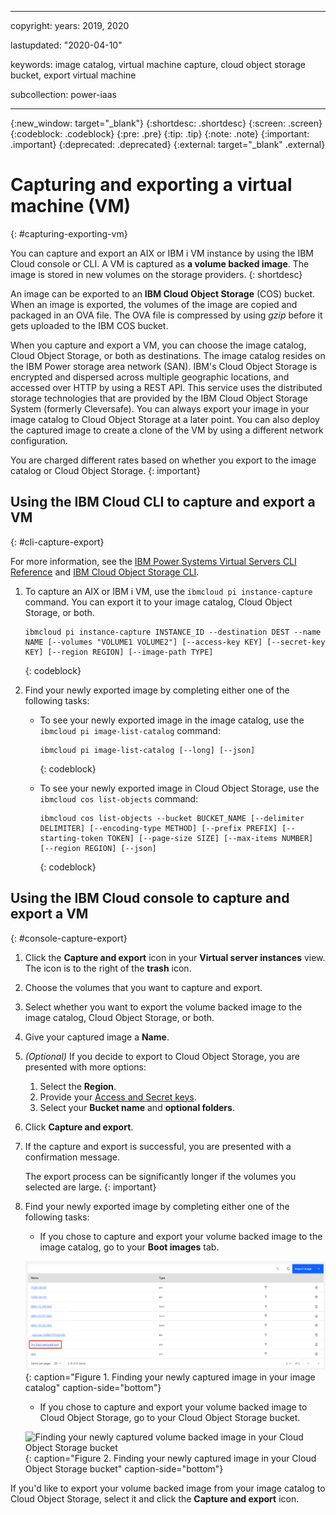 ﻿---

copyright:
  years: 2019, 2020

lastupdated: "2020-04-10"

keywords: image catalog, virtual machine capture, cloud object storage bucket, export virtual machine

subcollection: power-iaas

---

{:new_window: target="_blank"}
{:shortdesc: .shortdesc}
{:screen: .screen}
{:codeblock: .codeblock}
{:pre: .pre}
{:tip: .tip}
{:note: .note}
{:important: .important}
{:deprecated: .deprecated}
{:external: target="_blank" .external}

# Capturing and exporting a virtual machine (VM)
{: #capturing-exporting-vm}

You can capture and export an AIX or IBM i VM instance by using the IBM Cloud console or CLI. A VM is captured as **a volume backed image**. The image is stored in new volumes on the storage providers.
{: shortdesc}

An image can be exported to an **IBM Cloud Object Storage** (COS) bucket. When an image is exported, the volumes of the image are copied and packaged in an OVA file. The OVA file is compressed by using _gzip_ before it gets uploaded to the IBM COS bucket.

When you capture and export a VM, you can choose the image catalog, Cloud Object Storage, or both as destinations. The image catalog resides on the IBM Power storage area network (SAN). IBM's Cloud Object Storage is encrypted and dispersed across multiple geographic locations, and accessed over HTTP by using a REST API. This service uses the distributed storage technologies that are provided by the IBM Cloud Object Storage System (formerly Cleversafe). You can always export your image in your image catalog to Cloud Object Storage at a later point. You can also deploy the captured image to create a clone of the VM by using a different network configuration.

You are charged different rates based on whether you export to the image catalog or Cloud Object Storage.
{: important}

## Using the IBM Cloud CLI to capture and export a VM
{: #cli-capture-export}

For more information, see the [IBM Power Systems Virtual Servers CLI Reference](/docs/power-iaas-cli-plugin?topic=power-iaas-cli-plugin-power-iaas-cli-reference#power-iaas-cli-before) and [IBM Cloud Object Storage CLI](/docs/cloud-object-storage-cli-plugin?topic=cloud-object-storage-cli-ic-cos-cli).

1. To capture an AIX or IBM i VM, use the `ibmcloud pi instance-capture` command. You can export it to your image catalog, Cloud Object Storage, or both.

    ```
    ibmcloud pi instance-capture INSTANCE_ID --destination DEST --name NAME [--volumes "VOLUME1 VOLUME2"] [--access-key KEY] [--secret-key KEY] [--region REGION] [--image-path TYPE]
    ```
    {: codeblock}

2. Find your newly exported image by completing either one of the following tasks:

    - To see your newly exported image in the image catalog, use the `ibmcloud pi image-list-catalog` command:

        ```
        ibmcloud pi image-list-catalog [--long] [--json]
        ```
        {: codeblock}

    - To see your newly exported image in Cloud Object Storage, use the `ibmcloud cos list-objects` command:

        ```shell
        ibmcloud cos list-objects --bucket BUCKET_NAME [--delimiter DELIMITER] [--encoding-type METHOD] [--prefix PREFIX] [--starting-token TOKEN] [--page-size SIZE] [--max-items NUMBER] [--region REGION] [--json]
        ```
        {: codeblock}

## Using the IBM Cloud console to capture and export a VM
{: #console-capture-export}

1. Click the **Capture and export** icon in your **Virtual server instances** view. The icon is to the right of the **trash** icon.

2. Choose the volumes that you want to capture and export.

3. Select whether you want to export the volume backed image to the image catalog, Cloud Object Storage, or both.

4. Give your captured image a **Name**.

5. _(Optional)_ If you decide to export to Cloud Object Storage, you are presented with more options:
   1. Select the **Region**.
   2. Provide your [Access and Secret keys](/docs/power-iaas?topic=power-iaas-deploy-custom-image#access-keys).
   3. Select your **Bucket name** and **optional folders**.

6. Click **Capture and export**.

    <!-- ![Capturing and exporting a VM](./images/console-capture-export-fields.png "Capturing and exporting a VM"){: caption="Figure 2. Capturing and exporting a VM" caption-side="bottom"} -->

7. If the capture and export is successful, you are presented with a confirmation message.

    The export process can be significantly longer if the volumes you selected are large.
    {: important}

    <!-- ![Capture and export success!](./images/console-capture-export-success.png "Capture and export success!"){: caption="Figure 3. Capture and export success!" caption-side="bottom"} -->

8. Find your newly exported image by completing either one of the following tasks:

    - If you chose to capture and export your volume backed image to the image catalog, go to your **Boot images** tab.

    ![Finding your newly captured volume backed image in your image catalog](./images/console-capture-export-boot.png "Finding your newly captured volume backed image in your image catalog"){: caption="Figure 1. Finding your newly captured image in your image catalog" caption-side="bottom"}

    - If you chose to capture and export your volume backed image to Cloud Object Storage, go to your Cloud Object Storage bucket.

    ![Finding your newly captured volume backed image in your Cloud Object Storage bucket](./images/console-capture-export-cos.png "Finding your newly captured image in your Cloud Object Storage bucket"){: caption="Figure 2. Finding your newly captured image in your Cloud Object Storage bucket" caption-side="bottom"}

If you'd like to export your volume backed image from your image catalog to Cloud Object Storage, select it and click the **Capture and export** icon.

<!-- ![Exporting the image in your image catalog to Cloud Object Storage](./images/console-export-boot-cos.png "Exporting the image in your image catalog to Cloud Object Storage"){: caption="Figure 6. Exporting the image in your image catalog to Cloud Object Storage" caption-side="bottom"} -->
